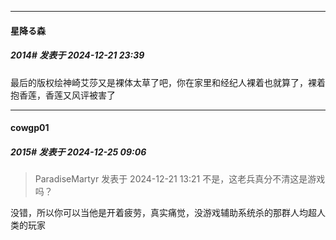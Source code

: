 ﻿
*****

####  星降る森  
##### 2014#       发表于 2024-12-21 23:39

最后的版权绘神崎艾莎又是裸体太草了吧，你在家里和经纪人裸着也就算了，裸着抱香莲，香莲又风评被害了

*****

####  cowgp01  
##### 2015#       发表于 2024-12-25 09:06

<blockquote>ParadiseMartyr 发表于 2024-12-21 13:21
不是，这老兵真分不清这是游戏吗？</blockquote>
没错，所以你可以当他是开着疲劳，真实痛觉，没游戏辅助系统杀的那群人均超人类的玩家

